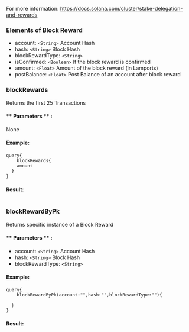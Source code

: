 For more information: https://docs.solana.com/cluster/stake-delegation-and-rewards

### Elements of Block Reward
* account: `<String>` Account Hash
* hash: `<String>` Block Hash
* blockRewardType: `<String>` 
* isConfirmed: `<Boolean>` If the block reward is confirmed
* amount: `<Float>` Amount of the block reward (in Lamports)
* postBalance: `<Float>` Post Balance of an account after block reward 

### blockRewards
Returns the first 25 Transactions 


#### ** Parameters ** : 

None

#### Example:
```
query{
	blockRewards{
    amount
  }
}
```

#### Result:
```

```

### blockRewardByPk
Returns specific instance of a Block Reward

#### ** Parameters ** : 
* account: `<String>` Account Hash
* hash: `<String>` Block Hash
* blockRewardType: `<String>` 

#### Example:
```
query{
	blockRewardByPk(account:"",hash:"",blockRewardType:""){

  }
}
```

#### Result:
```

```